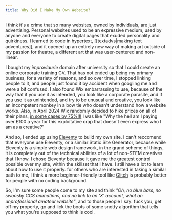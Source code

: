 ```yaml
---
title: Why Did I Make My Own Website?
---
```

I think it's a crime that so many websites, owned by individuals, are just advertising. Personal websites used to be an expressive medium, used by anyone and everyone to create digital pages that exuded personality and quirkiness. I learned to code in hypertext, [[textadvs|making text adventures]], and it opened up an entirely new way of making art outside of my passion for theatre, a different art that was user-centered and non-linear. 

I bought my *improvlaurie* domain after university so that I could create an online corporate training CV. That has not ended up being my primary business, for a variety of reasons, and so over time, I stopped linking people to it, and people just found it by accident when googling me and were a bit confused. I also found Wix embarrassing to use, because of the way that if you use it as intended, you look like a corporate parasite, and if you use it as unintended, and try to be unusual and creative, you look like an incompetent monkey in a bow tie who doesn't understand how a website works. Also, in April 2024 Wix randomly decided to hike prices on all of their plans, [in some cases by 75%!!!](https://www.reddit.com/r/WIX/comments/1b9uxeh/major_price_increase_anyone_else/) I was like "Why the hell am I paying over £100 a year for this exploitative crap that doesn't even express who I am as a creative?"

And so, I ended up using [Eleventy](https://www.11ty.dev/) to build my own site. I can't reccomend that everyone use Eleventy, or a similar Static Site Generator, because while Eleventy is a simple web design framework, in the grand scheme of things, it is completely out of the technical abilities of a lot of non-STEM creatives that I know. I chose Eleventy because it gave me the greatest control possible over my site, within the skillset that I have. I still have a lot to learn about how to use it properly. for others who are interested in taking a similar path to me, I think a more beginner-friendly tool like [Glitch](https://glitch.com/) is probably better for people with no coding background.

So, I'm sure some people come to my site and think *"Oh, no blue bars, no swooshy CCS animations, and no link to an 'X' account, what an unprofessional amateur website"*, and to those people I say: fuck you, get off my property, go and lick the boots of some snotty algorithm that tells you what you're supposed to think is cool.